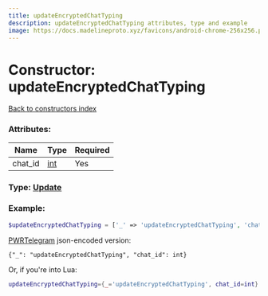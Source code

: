 ```yaml
---
title: updateEncryptedChatTyping
description: updateEncryptedChatTyping attributes, type and example
image: https://docs.madelineproto.xyz/favicons/android-chrome-256x256.png
---
```

# Constructor: updateEncryptedChatTyping  
[Back to constructors index](index.md)



### Attributes:

| Name     |    Type       | Required |
|----------|---------------|----------|
|chat\_id|[int](../types/int.md) | Yes|



### Type: [Update](../types/Update.md)


### Example:

```php
$updateEncryptedChatTyping = ['_' => 'updateEncryptedChatTyping', 'chat_id' => int];
```  

[PWRTelegram](https://pwrtelegram.xyz) json-encoded version:

```
{"_": "updateEncryptedChatTyping", "chat_id": int}
```


Or, if you're into Lua:

```lua
updateEncryptedChatTyping={_='updateEncryptedChatTyping', chat_id=int}

```


